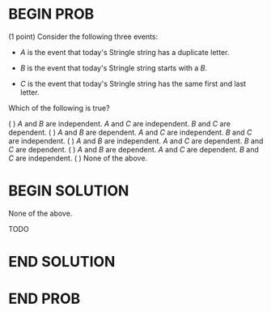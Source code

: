 # BEGIN PROB

(1 point) Consider the following three events:

-   $A$ is the event that today's Stringle string has a duplicate
    letter.

-   $B$ is the event that today's Stringle string starts with a $B$.

-   $C$ is the event that today's Stringle string has the same first and
    last letter.

Which of the following is true?

( ) $A$ and $B$ are independent. $A$ and $C$ are independent. $B$ and $C$ are dependent.
( ) $A$ and $B$ are dependent. $A$ and $C$ are independent. $B$ and $C$ are independent.
( ) $A$ and $B$ are independent. $A$ and $C$ are dependent. $B$ and $C$ are dependent.
( ) $A$ and $B$ are dependent. $A$ and $C$ are dependent. $B$ and $C$ are independent.
( ) None of the above.

# BEGIN SOLUTION

None of the above.

TODO

# END SOLUTION

# END PROB